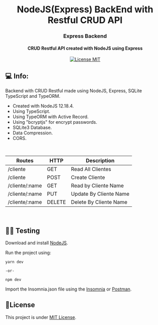 <h1 align="center">
  <br>
  NodeJS(Express) BackEnd with Restful CRUD API
  <br>
</h1>

<h3 align="center">Express Backend</h4>

<h4 align="center">CRUD Restful API created with NodeJS using Express</h4>
<p align="center">
  <a href="https://opensource.org/licenses/MIT">
    <img src="https://img.shields.io/badge/License-MIT-blue.svg" alt="License MIT">
  </a>
</p>

## 💻 Info:

Backend with CRUD Restful made using NodeJS, Express, SQLite TypeScript and TypeORM.

- Created with NodeJS 12.18.4.
- Using TypeScript.
- Using TypeORM with Active Record.
- Using "bcryptjs" for encrypt passwords.
- SQLite3 Database.
- Data Compression.
- CORS.

</br>


| Routes         | HTTP   | Description            |
| -------------- | ------ | ---------------------- |
| /cliente       | GET    | Read All Clientes      |
| /cliente       | POST   | Create Cliente         |
| /cliente/:name | GET    | Read by Cliente Name   |
| /cliente/:name | PUT    | Update By Cliente Name |
| /cliente/:name | DELETE | Delete By Cliente Name |

</br>

## 👨‍🏫 Testing

Download and install [NodeJS](https://nodejs.org/).

Run the project using:

```
yarn dev

-or-

npm dev
```

Import the Insomnia.json file using the [Insomnia](https://insomnia.rest/download/) or [Postman](https://www.postman.com/).

## 📝License

This project is under [MIT License](LICENSE).